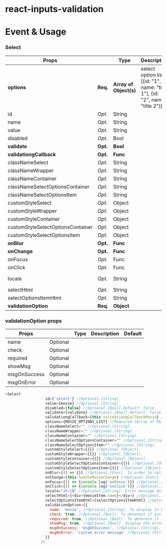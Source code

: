 # react-inputs-validation

# Event & Usage
### Select

|  Props                            |          |  Type                |  Description                                                                                               |  Default|
|---                                |---       |---                   |---                                                                                                         |---      |
|**options**                      |**Req.**|**Array of Object(s)**    |select option list [{id: "1", name: "title 1"}, {id: "2", name: "title 2"}]                                 |[]       |
|id                               |*Opt.*  |String                    |                                                                                                            |""       |
|name                             |*Opt.*  |String                    |                                                                                                            |""       |
|value                            |*Opt.*  |String                    |                                                                                                            |""       |
|disabled                         |*Opt.*  |Bool                      |                                                                                                            |false    |
|**validate**                     |**Opt.**|**Bool**                  |                                                                                                            |false    |
|**validationgCallback**          |**Opt.**|**Func**                  |                                                                                                            |none     |
|classNameSelect                  |*Opt.*  |String                    |                                                                                                            |""       |
|classNameWrapper                 |*Opt.*  |String                    |                                                                                                            |""       |
|classNameContainer               |*Opt.*  |String                    |                                                                                                            |""       |
|classNameSelectOptionsContainer  |*Opt.*  |String                    |                                                                                                            |""       |
|classNameSelectOptionsItem       |*Opt.*  |String                    |                                                                                                            |""       |
|customStyleSelect                |*Opt.*  |Object                    |                                                                                                            |{}       |
|customStyleWrapper               |*Opt.*  |Object                    |                                                                                                            |{}       |
|customStyleContainer             |*Opt.*  |Object                    |                                                                                                            |{}       |
|customStyleSelectOptionsContainer|*Opt.*  |Object                    |                                                                                                            |{}       |
|customStyleSelectOptionsItem     |*Opt.*  |Object                    |                                                                                                            |{}       |
|**onBlur**                       |**Opt.**|**Func**                  |                                                                                                            |none     |
|**onChange**                     |**Opt.**|**Func**                  |                                                                                                            |()=>{}   |
|onFocus                          |*Opt.*  |Func                      |                                                                                                            |none     |
|onClick                          |*Opt.*  |Func                      |                                                                                                            |none     |
|locale                           |*Opt.*  |String                    |                                                                                                            |"en-US"  |
|selectHtml                       |*Opt.*  |String                    |                                                                                                            |none     |
|selectOptionsItemHtml            |*Opt.*  |String                    |                                                                                                            |none     |
|**validationOption**             |**Req.**|**Object**                |                                                                                                            |{}       |
### validationOption props

|  Props 	    |   	    |  Type 	|  Description 	|  Default 	|
|---	        |---	    |---	|---	|---	|
|name   	    |Optional |   	|   	|   	|
|check   	    |Optional |   	|   	|   	|
|required   	|Optional |   	|   	|   	|
|showMsg      |Optional |   	|   	|   	|
|msgOnSuccess |Optional |   	|   	|   	|
|msgOnError   |Optional |   	|   	|   	|


```js
<Select
                  id={'select'} //Optional.[String].
                  value={movie} //Optional.[String].
                  disabled={false} //Optional.[Bool].Default: false.
                  validate={validate} //Optional.[Bool].Default: false. If you have a submit button and trying to validate all the inputs of your form at onece, toggle it to true, then it will validate the field and pass the result via the "validationgCallback" you provide.
                  validationgCallback={this.validationgCallbackMovie} //Optional.[Func]. Return the validation result.
                  options={MOVIE_OPTIONS_LIST} //Required.[Array of Object(s)].
                  classNameSelect="" //Optional.[String].
                  classNameWrapper="" //Optional.[String].
                  classNameContainer="" //Optional.[String].
                  classNameSelectOptionsContainer="" //Optional.[String].
                  classNameSelectOptionsItem="" //Optional.[String].
                  customStyleSelect={{}} //Optional.[Object].
                  customStyleWrapper={{}} //Optional.[Object].
                  customStyleContainer={{}} //Optional.[Object].
                  customStyleSelectOptionsContainer={{}} //Optional.[Object].
                  customStyleSelectOptionsItem={{}} //Optional.[Object].
                  onBlur={() => {}} //Optional.[Func]. In order to validate the value on blur, you MUST provide a function, even if it is an empty function. Missing this, the validation on blur will not work.
                  onChange={this.handleMovieChange} //Optional.[Func]. Will return the value.
                  onFocus={() => {console.log('onFocus')}} //Optional.[Func].
                  onClick={() => {console.log('onClick')}} //Optional.[Func].
                  locale="zh-CN" //Optional.[String]. Error message display. Current options are ['zh-CN', 'en-US']; Default is 'en-US'.
                  selectHtml={<div>{movieItem.name}</div>} //Optional.[String]. The custom html that will display when user choose. Use it if you think the default html is ugly.
                  selectOptionsItemHtml={selectOptionsItemHtml} //Optional.[String]. The custom select options item html that will display in dropdown list. Use it if you think the default html is ugly.
                  validationOption={{
                    name: 'movie', //Optional.[String]. To display in Error message. i.e Please select a ${name}.
                    check: true, //Optional.[Bool]. To determin if you need to validate.
                    required: true, //Optional.[Bool]. To determin if it is required.
                    showMsg: true, //Optional.[Bool]. Display the error message or not.
                    msgOnSuccess: 'msgOnSuccess', //Optional.[String]. Show the success message if it is provied.
                    msgOnError: 'custom error message' //Optional.[String]. Show your custom error message no matter what when it has error if it is provied.
                  }}
                />
```
